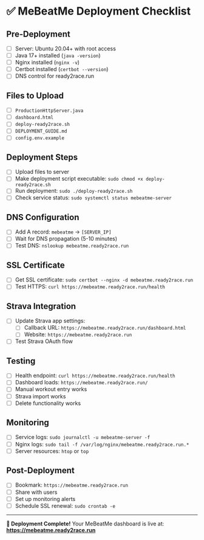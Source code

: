 # ✅ MeBeatMe Deployment Checklist

## Pre-Deployment
- [ ] Server: Ubuntu 20.04+ with root access
- [ ] Java 17+ installed (`java -version`)
- [ ] Nginx installed (`nginx -v`)
- [ ] Certbot installed (`certbot --version`)
- [ ] DNS control for ready2race.run

## Files to Upload
- [ ] `ProductionHttpServer.java`
- [ ] `dashboard.html`
- [ ] `deploy-ready2race.sh`
- [ ] `DEPLOYMENT_GUIDE.md`
- [ ] `config.env.example`

## Deployment Steps
- [ ] Upload files to server
- [ ] Make deployment script executable: `sudo chmod +x deploy-ready2race.sh`
- [ ] Run deployment: `sudo ./deploy-ready2race.sh`
- [ ] Check service status: `sudo systemctl status mebeatme-server`

## DNS Configuration
- [ ] Add A record: `mebeatme` → `[SERVER_IP]`
- [ ] Wait for DNS propagation (5-10 minutes)
- [ ] Test DNS: `nslookup mebeatme.ready2race.run`

## SSL Certificate
- [ ] Get SSL certificate: `sudo certbot --nginx -d mebeatme.ready2race.run`
- [ ] Test HTTPS: `curl https://mebeatme.ready2race.run/health`

## Strava Integration
- [ ] Update Strava app settings:
  - [ ] Callback URL: `https://mebeatme.ready2race.run/dashboard.html`
  - [ ] Website: `https://mebeatme.ready2race.run`
- [ ] Test Strava OAuth flow

## Testing
- [ ] Health endpoint: `curl https://mebeatme.ready2race.run/health`
- [ ] Dashboard loads: `https://mebeatme.ready2race.run/`
- [ ] Manual workout entry works
- [ ] Strava import works
- [ ] Delete functionality works

## Monitoring
- [ ] Service logs: `sudo journalctl -u mebeatme-server -f`
- [ ] Nginx logs: `sudo tail -f /var/log/nginx/mebeatme.ready2race.run.*`
- [ ] Server resources: `htop` or `top`

## Post-Deployment
- [ ] Bookmark: `https://mebeatme.ready2race.run`
- [ ] Share with users
- [ ] Set up monitoring alerts
- [ ] Schedule SSL renewal: `sudo crontab -e`

---

**🎉 Deployment Complete!**
Your MeBeatMe dashboard is live at:
**https://mebeatme.ready2race.run**
